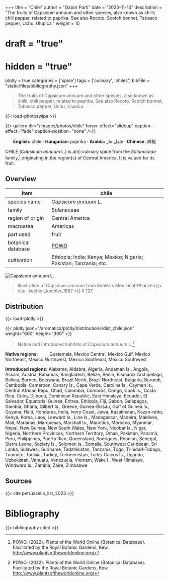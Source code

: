 +++
title = "Chile"
author = "Gabor Parti"
date = "2023-11-16"
description = "The fruits of Capsicum annuum and other species, also known as chilli; chili pepper, related to paprika. See also Rocoto, Scotch bonnet, Tabasco pepper, Uchu, Ulupica."
weight = 10
# draft = "true"
# hidden = "true"
plotly = true
categories = ['spice']
tags = ['culinary', 'chiles']
bibFile = "static/files/bibliography.json"
+++

>The fruits of Capsicum annuum and other species, also known as chilli; chili pepper, related to paprika. See also Rocoto, Scotch bonnet, Tabasco pepper, Uchu, Ulupica.

{{< load-photoswipe >}}

{{< gallery dir="/images/photos/chile" hover-effect="slideup" caption-effect="fade" caption-position="none" />}}

<center>

**English:** chile · **Hungarian:** paprika · **Arabic:** <span class="arabic-text" dir="rtl">فلفل حار</span> · **Chinese:** <span class="traditional-chinese-text">辣椒</span> 

</center>

CHILE (*Capsicum annuum* L.) is a(n) culinary spice from the *Solanaceae* family,[^powo] originating in the region(s) of Central America. It is valued for its fruit.

[^powo]: POWO. (2022). Plants of the World Online (Botanical Database). Facilitated by the Royal Botanic Gardens, Kew. http://www.plantsoftheworldonline.org/

## Overview

|       item       |                              chile                              |
|------------------|-----------------------------------------------------------------|
|   species name   |                       *Capsicum annuum* L.                      |
|      family      |                            Solanaceae                           |
| region of origin |                         Central America                         |
|     macroarea    |                             Americas                            |
|     part used    |                              fruit                              |
|botanical database|       [POWO](https://powo.science.kew.org/taxon/316944-2)       |
|    cultivation   |Ethiopia; India; Kenya; Mexico; Nigeria; Pakistan; Tanzania; etc.|

![*Capsicum annuum* L.](/images/illustrations/chile.png?width=40rem "Illustration of Capsicum annuum from Köhler's Medizinal-Pflanzen")

>Illustration of Capsicum annuum from Köhler's Medizinal-Pflanzen{{< cite -koehler_koehler_1887 >}} II 127.

## Distribution

{{< load-plotly >}}

{{< plotly json="/aromatica/plotly/distributions/dist_chile.json" weight="600" height="300" >}}

>Native and introduced habitats of *Capsicum annuum* L.[^powo]

<p style="text-align:left;">

**Native regions:** &ensp; &ensp; &ensp; Guatemala, Mexico Central, Mexico Gulf, Mexico Northeast, Mexico Northwest, Mexico Southeast, Mexico Southwest

**Introduced regions:** Alabama, Aldabra, Algeria, Andaman Is., Angola, Assam, Austria, Bahamas, Bangladesh, Belize, Benin, Bismarck Archipelago, Bolivia, Borneo, Botswana, Brazil North, Brazil Northeast, Bulgaria, Burundi, Cambodia, Cameroon, Canary Is., Cape Verde, Caroline Is., Cayman Is., Central African Repu, Chad, Colombia, Comoros, Congo, Cook Is., Costa Rica, Cuba, Djibouti, Dominican Republic, East Himalaya, Ecuador, El Salvador, Equatorial Guinea, Eritrea, Ethiopia, Fiji, Gabon, Galápagos, Gambia, Ghana, Gilbert Is., Greece, Guinea-Bissau, Gulf of Guinea Is., Guyana, Haiti, Honduras, India, Ivory Coast, Jawa, Kazakhstan, Kazan-retto, Kenya, Korea, Laos, Leeward Is., Line Is., Madagascar, Madeira, Maldives, Mali, Marianas, Marquesas, Marshall Is., Mauritius, Morocco, Myanmar, Nepal, New Guinea, New South Wales, New York, Nicobar Is., Niger, Nigeria, Northern Provinces, Northern Territory, Oman, Pakistan, Panamá, Peru, Philippines, Puerto Rico, Queensland, Rodrigues, Réunion, Senegal, Sierra Leone, Society Is., Solomon Is., Somalia, Southwest Caribbean, Sri Lanka, Sulawesi, Suriname, Tadzhikistan, Tanzania, Togo, Trinidad-Tobago, Tuamotu, Tunisia, Turkey, Turkmenistan, Turks-Caicos Is., Uganda, Uzbekistan, Vanuatu, Venezuela, Vietnam, Wake I., West Himalaya, Windward Is., Zambia, Zaïre, Zimbabwe

</p>

## Sources

{{< cite petruzzello_list_2023 >}}

# Bibliography

{{< bibliography cited >}}

